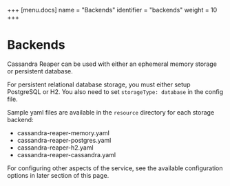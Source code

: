 +++
[menu.docs]
name = "Backends"
identifier = "backends"
weight = 10
+++

# Backends

Cassandra Reaper can be used with either an ephemeral memory storage or persistent database.

For persistent relational database storage, you must either setup PostgreSQL or H2. You also need to set `storageType: database` in the config file.

Sample yaml files are available in the `resource` directory for each storage backend:

* cassandra-reaper-memory.yaml
* cassandra-reaper-postgres.yaml
* cassandra-reaper-h2.yaml
* cassandra-reaper-cassandra.yaml

For configuring other aspects of the service, see the available configuration options in later section
of this page.
